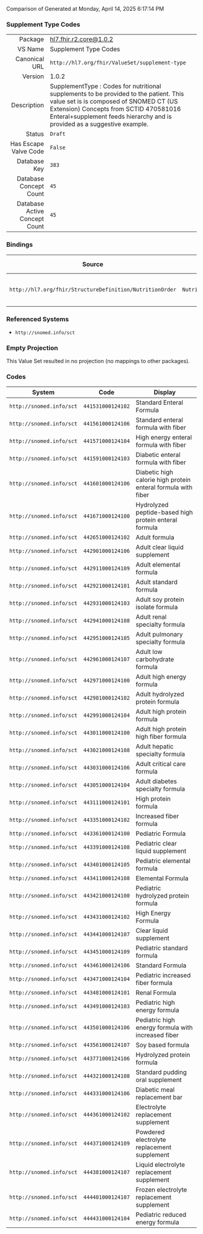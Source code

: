 Comparison of 
Generated at Monday, April 14, 2025 6:17:14 PM

### Supplement Type Codes

|      |     |
| ---: | --- |
| Package | hl7.fhir.r2.core@1.0.2 |
| VS Name | Supplement Type Codes |
| Canonical URL | `http://hl7.org/fhir/ValueSet/supplement-type` |
| Version | 1.0.2 |
| Description | SupplementType :  Codes for nutritional supplements to be provided to the patient. This value set is is composed of SNOMED CT (US Extension) Concepts from SCTID 470581016 Enteral+supplement feeds hierarchy and is provided as a suggestive example. |
| Status | `Draft` |
| Has Escape Valve Code | `False` |
| Database Key | `383` |
| Database Concept Count | `45` |
| Database Active Concept Count | `45` |
### Bindings

| Source | Element | Binding | Strength | Element Short |
| ------ | ------- | ------- | -------- | ------------- |
| `http://hl7.org/fhir/StructureDefinition/NutritionOrder` | `NutritionOrder.supplement.type` | `http://hl7.org/fhir/ValueSet/supplement-type` | `Example` | Type of supplement product requested |

### Referenced Systems

* `http://snomed.info/sct`
### Empty Projection

This Value Set resulted in no projection (no mappings to other packages).

### Codes

| System | Code | Display |
| ------ | ---- | ------- |
| `http://snomed.info/sct` | `441531000124102` | Standard Enteral Formula |
| `http://snomed.info/sct` | `441561000124106` | Standard enteral formula with fiber |
| `http://snomed.info/sct` | `441571000124104` | High energy enteral formula with fiber |
| `http://snomed.info/sct` | `441591000124103` | Diabetic enteral formula with fiber |
| `http://snomed.info/sct` | `441601000124106` | Diabetic high calorie high protein enteral formula with fiber |
| `http://snomed.info/sct` | `441671000124100` | Hydrolyzed peptide-based high protein enteral formula |
| `http://snomed.info/sct` | `442651000124102` | Adult formula |
| `http://snomed.info/sct` | `442901000124106` | Adult clear liquid supplement |
| `http://snomed.info/sct` | `442911000124109` | Adult elemental formula |
| `http://snomed.info/sct` | `442921000124101` | Adult standard formula |
| `http://snomed.info/sct` | `442931000124103` | Adult soy protein isolate formula |
| `http://snomed.info/sct` | `442941000124108` | Adult renal specialty formula |
| `http://snomed.info/sct` | `442951000124105` | Adult pulmonary specialty formula |
| `http://snomed.info/sct` | `442961000124107` | Adult low carbohydrate formula |
| `http://snomed.info/sct` | `442971000124100` | Adult high energy formula |
| `http://snomed.info/sct` | `442981000124102` | Adult hydrolyzed protein formula |
| `http://snomed.info/sct` | `442991000124104` | Adult high protein formula |
| `http://snomed.info/sct` | `443011000124100` | Adult high protein high fiber formula |
| `http://snomed.info/sct` | `443021000124108` | Adult hepatic specialty formula |
| `http://snomed.info/sct` | `443031000124106` | Adult critical care formula |
| `http://snomed.info/sct` | `443051000124104` | Adult diabetes specialty formula |
| `http://snomed.info/sct` | `443111000124101` | High protein formula |
| `http://snomed.info/sct` | `443351000124102` | Increased fiber formula |
| `http://snomed.info/sct` | `443361000124100` | Pediatric Formula |
| `http://snomed.info/sct` | `443391000124108` | Pediatric clear liquid supplement |
| `http://snomed.info/sct` | `443401000124105` | Pediatric elemental formula |
| `http://snomed.info/sct` | `443411000124108` | Elemental Formula |
| `http://snomed.info/sct` | `443421000124100` | Pediatric hydrolyzed protein formula |
| `http://snomed.info/sct` | `443431000124102` | High Energy Formula |
| `http://snomed.info/sct` | `443441000124107` | Clear liquid supplement |
| `http://snomed.info/sct` | `443451000124109` | Pediatric standard formula |
| `http://snomed.info/sct` | `443461000124106` | Standard Formula |
| `http://snomed.info/sct` | `443471000124104` | Pediatric increased fiber formula |
| `http://snomed.info/sct` | `443481000124101` | Renal Formula |
| `http://snomed.info/sct` | `443491000124103` | Pediatric high energy formula |
| `http://snomed.info/sct` | `443501000124106` | Pediatric high energy formula with increased fiber |
| `http://snomed.info/sct` | `443561000124107` | Soy based formula |
| `http://snomed.info/sct` | `443771000124106` | Hydrolyzed protein formula |
| `http://snomed.info/sct` | `444321000124108` | Standard pudding oral supplement |
| `http://snomed.info/sct` | `444331000124106` | Diabetic meal replacement bar |
| `http://snomed.info/sct` | `444361000124102` | Electrolyte replacement supplement |
| `http://snomed.info/sct` | `444371000124109` | Powdered electrolyte replacement supplement |
| `http://snomed.info/sct` | `444381000124107` | Liquid electrolyte replacement supplement |
| `http://snomed.info/sct` | `444401000124107` | Frozen electrolyte replacement supplement |
| `http://snomed.info/sct` | `444431000124104` | Pediatric reduced energy formula |
